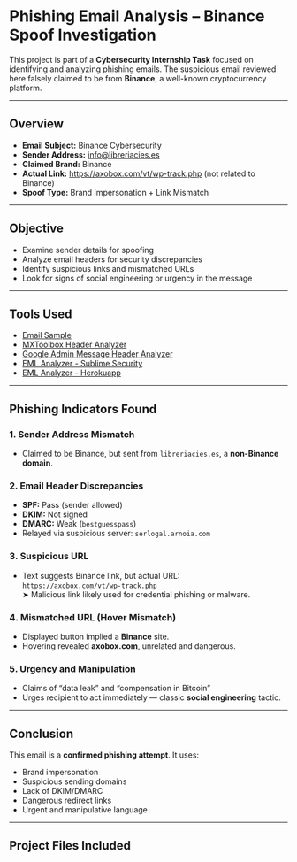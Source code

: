 
# Phishing Email Analysis – Binance Spoof Investigation

This project is part of a **Cybersecurity Internship Task** focused on identifying and analyzing phishing emails. The suspicious email reviewed here falsely claimed to be from **Binance**, a well-known cryptocurrency platform.

---

##  Overview

- **Email Subject:** Binance Cybersecurity
- **Sender Address:** info@libreriacies.es
- **Claimed Brand:** Binance
- **Actual Link:** https://axobox.com/vt/wp-track.php (not related to Binance)
- **Spoof Type:** Brand Impersonation + Link Mismatch

---

## Objective

- Examine sender details for spoofing
- Analyze email headers for security discrepancies
- Identify suspicious links and mismatched URLs
- Look for signs of social engineering or urgency in the message

---

##  Tools Used

-  [Email Sample](email/sample-1000.eml)
-  [MXToolbox Header Analyzer](https://mxtoolbox.com/EmailHeaders.aspx)
-  [Google Admin Message Header Analyzer](https://toolbox.googleapps.com/apps/messageheader/)
-  [EML Analyzer - Sublime Security](https://analyzer.sublime.security/)  
-  [EML Analyzer - Herokuapp](https://eml-analyzer.herokuapp.com/#/)


----

##  Phishing Indicators Found

### 1️. Sender Address Mismatch
- Claimed to be Binance, but sent from `libreriacies.es`, a **non-Binance domain**.

### 2️. Email Header Discrepancies
- **SPF:**  Pass (sender allowed)
- **DKIM:**  Not signed
- **DMARC:**  Weak (`bestguesspass`)
- Relayed via suspicious server: `serlogal.arnoia.com`

### 3️. Suspicious URL
- Text suggests Binance link, but actual URL:  
  `https://axobox.com/vt/wp-track.php`  
  ➤ Malicious link likely used for credential phishing or malware.

### 4️. Mismatched URL (Hover Mismatch)
- Displayed button implied a **Binance** site.
- Hovering revealed **axobox.com**, unrelated and dangerous.

### 5️. Urgency and Manipulation
- Claims of “data leak” and “compensation in Bitcoin”
- Urges recipient to act immediately — classic **social engineering** tactic.

---

##  Conclusion

This email is a **confirmed phishing attempt**. It uses:
- Brand impersonation
- Suspicious sending domains
- Lack of DKIM/DMARC
- Dangerous redirect links
- Urgent and manipulative language

---

## Project Files Included


